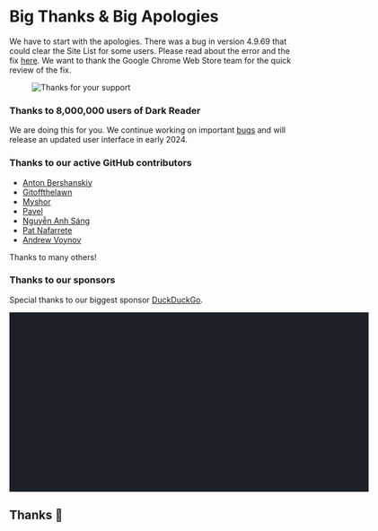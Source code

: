 # Big Thanks & Big Apologies

We have to start with the apologies.
There was a bug in version 4.9.69 that could clear the Site List for some users.
Please read about the error and the fix [here](/tips/restore-site-list-v4-9-69/).
We want to thank the Google Chrome Web Store team for the quick review of the fix.

<figure>
    <img src="/images/thanks.png" alt="Thanks for your support" />
</figure>

### Thanks to 8,000,000 users of Dark Reader

We are doing this for you. We continue working on important [bugs](https://raw.githubusercontent.com/darkreader/darkreader/main/CHANGELOG.md)
and will release an updated user interface in early 2024.

### Thanks to our active GitHub contributors

- [Anton Bershanskiy](https://github.com/bershanskiy)
- [Gitoffthelawn](https://github.com/Gitoffthelawn)
- [Myshor](https://github.com/Myshor)
- [Pavel](https://github.com/rakleed)
- [Nguyễn Anh Sáng](https://github.com/NguyenASang)
- [Pat Nafarrete](https://github.com/pnaf)
- [Andrew Voynov](https://github.com/Andrew15-5)

Thanks to many others!

<!--
Copyright 2010-2023 Mike Bostock

Permission to use, copy, modify, and/or distribute this software for any purpose
with or without fee is hereby granted, provided that the above copyright notice
and this permission notice appear in all copies.

THE SOFTWARE IS PROVIDED "AS IS" AND THE AUTHOR DISCLAIMS ALL WARRANTIES WITH
REGARD TO THIS SOFTWARE INCLUDING ALL IMPLIED WARRANTIES OF MERCHANTABILITY AND
FITNESS. IN NO EVENT SHALL THE AUTHOR BE LIABLE FOR ANY SPECIAL, DIRECT,
INDIRECT, OR CONSEQUENTIAL DAMAGES OR ANY DAMAGES WHATSOEVER RESULTING FROM LOSS
OF USE, DATA OR PROFITS, WHETHER IN AN ACTION OF CONTRACT, NEGLIGENCE OR OTHER
TORTIOUS ACTION, ARISING OUT OF OR IN CONNECTION WITH THE USE OR PERFORMANCE OF
THIS SOFTWARE.
-->

### Thanks to our sponsors

Special thanks to our biggest sponsor
<a class="text-highlight" href="https://duckduckgo.com/browser?ref=darkreader" data-s="ddg-blog-thanks2023">DuckDuckGo</a>.

<div id="chart-donations" class="chart" style="background: #1c2128; width: 40rem; height: 20rem; max-width: calc(100vw - 2rem);"></div>
<script src="https://cdn.jsdelivr.net/npm/d3@5.7.0/dist/d3.min.js" defer></script>
<script>
  window.addEventListener('DOMContentLoaded', function() {
  var data = getData().map(d => { return {value: d[0], name: d[1], ref: d[2], pic: d[3]}; });
  var container = d3.select('#chart-donations');
  var rect = container.node().getBoundingClientRect();
  var width = rect.width;
  var height = rect.height;
  var color = (value) => value >= 10000 ? '#e96c4c' : value >= 1000 ? '#3e917b' : value >= 100 ? '#2f7485' : value >= 10 ? '#2f6a85' : '#2f6285';
  var treemap = d3.treemap()
    .size([width, height])
    .tile(d3.treemapSquarify.ratio(1))
    .paddingInner(2);
  var root = d3.hierarchy({children: data.map(function (d) { return d; })}).sum(function (d) { return d.value; })
  var nodes = root.descendants();
  treemap(root);
  var hasPic = n => n.value >= 100 && n.data.pic;
  var cells = container
    .selectAll('.cell')
    .data(nodes.filter(function (n) { return n.depth > 0; }))
    .enter()
    .append('a')
    .attr('class', 'cell')
    .attr('href', n => n.data.ref)
    .attr('title', n => n.data.name)
    .attr('target', '_blank')
    .attr('rel', 'noreferrer noopener')
    .classed('cell_small', function (n) { return n.value < 500; })
    .classed('cell_very-small', function (n) { return n.value < 100; })
    .classed('cell_has-pic', function (n) { return hasPic(n); })
    .style('left', function (n) { return n.x0 + 'px'; })
    .style('top', function (n) { return n.y0 + 'px'; })
    .style('width', function (n) { return (n.x1 - n.x0) + 'px'; })
    .style('height', function (n) { return (n.y1 - n.y0) + 'px'; });
  cells
    .append('span')
    .attr('class', 'cell__bg')
    .style('background-color', function (n, i) { return color(n.value); })
    .style('background-image', function (n) { return hasPic(n) ? ('url(' + n.data.pic + ')') : null; });
  cells
    .append('span')
    .attr('class', 'cell__text')
    .append('span')
    .attr('class', 'cell__text__wrap')
    .text(function (n) { return n.value >= 100 ? '$' + n.value + (n.data.name ? ': ' + n.data.name : '') : n.value >= 50 ? '$' + n.value : ''; });
  function getData() {
    return [[10000,"DuckDuckGo Browser","https://duckduckgo.com/browser?ref=darkreader","https://darkreader.org/images/duckduckgo-icon.svg"],[2200,"cloud specialists: *instinctools","https://www.instinctools.com/cloud-computing/","https://logo.clearbit.com/instinctools.com"],[1100,"Icons8","https://icons8.com/","https://opencollective-production.s3.us-west-1.amazonaws.com/c7fe4d70-f085-11ea-9321-73950861b08b.png"],[1100,"AdBlock Pro","https://adblockpro.app","https://opencollective-production.s3.us-west-1.amazonaws.com/d5049ab0-fa4c-11ec-b457-afd6116adc09.jpg"],[1100,"Word Finder","https://word-finder.com/","https://opencollective-production.s3.us-west-1.amazonaws.com/4c6ddc40-c2ff-11ec-8ed4-81ab6bcc5744.png"],[1100,"VPNwelt","https://vpnwelt.com/","https://logo.clearbit.com/vpnwelt.com"],[490,null,null,null],[300,"Toucan","https://jointoucan.com/","https://opencollective-production.s3.us-west-1.amazonaws.com/dc131030-725b-11ec-91b1-ab5003f19c2e.png"],[275,null,null,null],[275,"Richard Dawes","https://opencollective.com/richard-dawes",null],[159,"Currency.wiki","https://www.currency.wiki/","https://opencollective-production.s3.us-west-1.amazonaws.com/account-avatar/ca9b2df8-03ac-45a0-8380-0a84b8afb466/currency_converter_app.png"],[110,null,null,null],[110,null,null,null],[110,"84EM","https://www.84em.com/","https://logo.clearbit.com/84em.com"],[110,"Eric Shields","https://opencollective.com/eric-shields","https://www.gravatar.com/avatar/d355ae45980dee8840b45081ec6bffaa?default=404"],[110,"Ryan Hilliker","https://opencollective.com/ryan-hilliker",null],[100,null,null,null],[100,null,null,null],[100,null,null,null],[100,null,null,null],[60,null,null,null],[58,null,null,null],[55,null,null,null],[55,null,null,null],[55,null,null,null],[55,null,null,null],[55,null,null,null],[55,null,null,null],[55,null,null,null],[55,"Aidan Gauland","https://www.aidalgolland.net","https://opencollective-production.s3-us-west-1.amazonaws.com/3cde0410-921d-11e8-96e9-59d58b04b9ce.jpg"],[55,null,null,null],[55,null,null,null],[55,"Francois Gervais","https://opencollective.com/francois-gervais",null],[55,null,null,null],[55,null,null,null],[55,null,null,null],[55,null,null,null],[55,"Rainlab Inc.","https://rainlab.co.jp","https://opencollective-production.s3.us-west-1.amazonaws.com/d8a8c2c0-a65d-11eb-be1f-bd4ed155c044.png"],[55,null,null,null],[55,null,null,null],[55,null,null,null],[55,null,null,null],[55,null,null,null],[55,null,null,null],[55,null,null,null],[55,null,null,null],[55,null,null,null],[55,null,null,null],[55,null,null,null],[55,null,null,null],[55,"Peter Sham","https://opencollective.com/peter-sham","https://www.gravatar.com/avatar/e0616a9c5007b770b32e7e3b1cf52a6f?default=404"],[55,null,null,null],[55,null,null,null],[55,null,null,null],[55,null,null,null],[55,null,null,null],[55,"M K Gharzai","https://opencollective.com/m-k-gharzai","https://www.gravatar.com/avatar/dea9dc0cdd944b4ed37ca53cc81f9704?default=404"],[55,null,null,null],[55,"Andreas Fink","https://opencollective.com/andreas-fink","https://opencollective-production.s3.us-west-1.amazonaws.com/9f766d60-517a-11ea-bf38-3d0741eb3d4f.jpeg"],[55,"incognito","https://opencollective.com/incognito-7eda4435",null],[50,null,null,null],[50,null,null,null],[50,null,null,null],[50,null,null,null],[50,null,null,null],[50,null,null,null],[50,null,null,null],[50,null,null,null],[50,null,null,null],[50,null,null,null],[50,null,null,null],[50,null,null,null],[50,null,null,null],[50,null,null,null],[50,null,null,null],[50,null,null,null],[50,null,null,null],[50,null,null,null],[50,null,null,null],[50,null,null,null],[50,null,null,null],[50,null,null,null],[50,null,null,null],[45,null,null,null],[45,null,null,null],[45,null,null,null],[45,null,null,null],[44,null,null,null],[44,null,null,null],[40,null,null,null],[40,null,null,null],[40,null,null,null],[40,null,null,null],[40,null,null,null],[40,null,null,null],[40,null,null,null],[40,null,null,null],[35,null,null,null],[35,null,null,null],[35,"Gareth Perks","https://opencollective.com/gareth-perks","https://opencollective-production.s3.us-west-1.amazonaws.com/account-avatar/592b514b-bf33-4dd6-80c3-273fb384d34d/IMG_0788_square.jpg"],[35,null,null,null],[35,null,null,null],[35,null,null,null],[33,null,null,null],[33,"anonymous","https://opencollective.com/anonymous419",null],[30,null,null,null],[30,null,null,null],[30,null,null,null],[30,null,null,null],[30,null,null,null],[30,"Charles Magnuson","https://opencollective.com/charles-magnuson",null],[30,null,null,null],[27.5,null,null,null],[27,null,null,null],[25,null,null,null],[25,null,null,null],[25,null,null,null],[25,null,null,null],[25,null,null,null],[25,null,null,null],[25,null,null,null],[24.090000000000003,null,null,null],[24,null,null,null],[23,null,null,null],[22,null,null,null],[22,null,null,null],[22,null,null,null],[22,null,null,null],[22,null,null,null],[22,null,null,null],[22,null,null,null],[22,null,null,null],[22,null,null,null],[22,null,null,null],[22,null,null,null],[22,null,null,null],[22,null,null,null],[22,null,null,null],[22,"MTR, Inc.","http://resch.com","https://logo.clearbit.com/resch.com"],[22,null,null,null],[22,null,null,null],[22,null,null,null],[22,null,null,null],[22,null,null,null],[22,null,null,null],[22,null,null,null],[22,null,null,null],[22,null,null,null],[22,null,null,null],[22,null,null,null],[22,null,null,null],[22,null,null,null],[22,null,null,null],[22,null,null,null],[22,null,null,null],[22,null,null,null],[22,null,null,null],[22,null,null,null],[22,null,null,null],[22,null,null,null],[22,"Marv Holding LTD","https://opencollective.com/marv-holding-ltd",null],[22,null,null,null],[22,null,null,null],[22,"Clint Mark Gono","https://opencollective.com/clint-mark-gono",null],[22,"Matija Mazi","https://opencollective.com/matija-mazi","https://www.gravatar.com/avatar/67f64e2f93176cc0b469607a2b0d2450?default=404"],[22,"incognito","https://opencollective.com/incognito-abeb6570",null],[22,"Søren Høeg Pedersen","https://opencollective.com/soren-hoeg-pedersen","https://opencollective-production.s3.us-west-1.amazonaws.com/fcbad600-39dd-11ea-8ab7-b3f0317bbc7c.jpg"],[22,"John Ping","https://opencollective.com/john-ping","https://www.gravatar.com/avatar/c0572cc09919d9401939b87dab3f9a03?default=404"],[22,"Kevin Paterson","https://opencollective.com/kevin-paterson","https://www.gravatar.com/avatar/38f4c37ca917cff588e79c969c5ed90c?default=404"],[22,"Vinh Tran","https://opencollective.com/vinh-tran1","https://www.gravatar.com/avatar/538def35b64c2098da893a22756df6da?default=404"],[22,"Duncan Lock","https://duncanlock.net/","https://www.gravatar.com/avatar/ca1ac9c04fbcaae624e80e6aa6c7ec52?default=404"],[22,"Daniel Coffaro","https://opencollective.com/daniel-coffaro",null],[22,"Anders Wallén","https://opencollective.com/anderswallen",null],[22,"David Daniel","https://opencollective.com/david-daniel",null],[22,"TSUNEHIKO SIMBO","https://opencollective.com/tsunehiko-simbo",null],[22,"Yas K","https://opencollective.com/yas-k",null],[22,"Mabin","https://mabin.info/","https://www.gravatar.com/avatar/97825f4c8d121ff67905d328c45d0cdf?default=404"],[22,"Matthew Richard","https://opencollective.com/matthew-richard",null],[22,"Matteo Scotuzzi","https://matteoscotuzzi.com",null],[22,"anonymous","https://opencollective.com/anonymous1115",null],[22,"Stephen Crumpler","https://opencollective.com/stephen-crumpler",null],[22,"john gross","https://opencollective.com/john-gross",null],[22,"Dexter Ang","https://opencollective.com/dexter-ang",null],[22,"OddOod","https://opencollective.com/oddood",null],[22,"James Bryan Douglas","https://opencollective.com/james-bryan-douglas",null],[21.330000000000005,null,null,null],[21.12,null,null,null],[21,null,null,null],[20,null,null,null],[20,null,null,null],[20,null,null,null],[20,null,null,null],[20,null,null,null],[20,null,null,null],[20,null,null,null],[20,null,null,null],[20,null,null,null],[20,null,null,null],[20,null,null,null],[20,null,null,null],[20,null,null,null],[20,null,null,null],[20,null,null,null],[20,null,null,null],[20,null,null,null],[20,null,null,null],[20,null,null,null],[20,null,null,null],[20,null,null,null],[20,null,null,null],[20,null,null,null],[20,null,null,null],[20,null,null,null],[20,null,null,null],[20,null,null,null],[20,null,null,null],[20,null,null,null],[20,null,null,null],[20,null,null,null],[20,null,null,null],[20,null,null,null],[20,null,null,null],[20,null,null,null],[20,null,null,null],[20,null,null,null],[20,null,null,null],[20,null,null,null],[20,null,null,null],[20,null,null,null],[20,null,null,null],[20,null,null,null],[20,null,null,null],[20,null,null,null],[20,null,null,null],[20,null,null,null],[20,null,null,null],[20,null,null,null],[20,null,null,null],[20,null,null,null],[20,null,null,null],[20,null,null,null],[20,null,null,null],[20,null,null,null],[20,null,null,null],[20,null,null,null],[20,null,null,null],[20,null,null,null],[20,null,null,null],[20,null,null,null],[20,null,null,null],[20,null,null,null],[20,null,null,null],[20,null,null,null],[20,null,null,null],[20,null,null,null],[20,null,null,null],[20,null,null,null],[20,null,null,null],[20,null,null,null],[20,null,null,null],[20,null,null,null],[20,null,null,null],[20,null,null,null],[20,null,null,null],[20,null,null,null],[20,null,null,null],[20,null,null,null],[20,null,null,null],[20,null,null,null],[20,null,null,null],[20,null,null,null],[20,null,null,null],[20,null,null,null],[20,null,null,null],[20,null,null,null],[20,null,null,null],[20,null,null,null],[20,null,null,null],[20,null,null,null],[20,null,null,null],[20,null,null,null],[20,null,null,null],[20,"darren gray","https://opencollective.com/darren-gray","https://www.gravatar.com/avatar/ef5c76e9b73ccc4ccf2cc89879f4f602?default=404"],[20,null,null,null],[20,null,null,null],[20,null,null,null],[20,null,null,null],[20,null,null,null],[20,null,null,null],[20,null,null,null],[20,null,null,null],[20,null,null,null],[20,null,null,null],[20,null,null,null],[20,null,null,null],[20,null,null,null],[20,null,null,null],[20,null,null,null],[20,null,null,null],[20,null,null,null],[20,null,null,null],[20,null,null,null],[20,null,null,null],[20,null,null,null],[20,null,null,null],[20,null,null,null],[20,null,null,null],[20,null,null,null],[20,null,null,null],[20,"Pierre Henon","https://opencollective.com/pierre-henon",null],[20,null,null,null],[20,null,null,null],[20,null,null,null],[20,null,null,null],[20,null,null,null],[20,null,null,null],[20,null,null,null],[20,null,null,null],[20,null,null,null],[20,null,null,null],[20,null,null,null],[20,null,null,null],[20,null,null,null],[20,null,null,null],[20,null,null,null],[20,null,null,null],[20,null,null,null],[20,null,null,null],[20,null,null,null],[20,null,null,null],[20,null,null,null],[20,null,null,null],[20,null,null,null],[20,null,null,null],[20,null,null,null],[20,null,null,null],[20,null,null,null],[20,null,null,null],[20,null,null,null],[20,null,null,null],[20,null,null,null],[20,null,null,null],[20,null,null,null],[20,null,null,null],[20,null,null,null],[20,null,null,null],[20,null,null,null],[20,null,null,null],[20,null,null,null],[20,null,null,null],[20,null,null,null],[20,null,null,null],[20,null,null,null],[20,null,null,null],[20,null,null,null],[20,null,null,null],[20,null,null,null],[20,null,null,null],[20,null,null,null],[20,null,null,null],[20,null,null,null],[20,null,null,null],[20,null,null,null],[20,null,null,null],[20,null,null,null],[20,null,null,null],[20,null,null,null],[20,null,null,null],[20,null,null,null],[20,null,null,null],[20,null,null,null],[20,null,null,null],[20,null,null,null],[20,null,null,null],[20,null,null,null],[20,null,null,null],[20,null,null,null],[20,null,null,null],[19,null,null,null],[18,null,null,null],[18,null,null,null],[18,"anonymous","https://opencollective.com/anonymous512",null],[17,null,null,null],[17,null,null,null],[16.5,null,null,null],[16,null,null,null],[16,"Nader Awad","https://opencollective.com/nader-awad",null],[15,null,null,null],[15,null,null,null],[15,null,null,null],[15,null,null,null],[15,null,null,null],[15,null,null,null],[14,null,null,null],[14,null,null,null],[14,"WebScraping.AI","https://webscraping.ai","https://logo.clearbit.com/webscraping.ai"],[14,"Gabriel Hug","https://opencollective.com/gabriel-hug","https://www.gravatar.com/avatar/e319ab19947afff6295a1aed063416e4?default=404"],[14,"Neil Leisenheimer","https://opencollective.com/neil-leisenheimer",null],[13,null,null,null],[12,null,null,null],[12,null,null,null],[12,"articlereword","https://articlereword.com/","https://logo.clearbit.com/articlereword.com"],[12,null,null,null],[12,null,null,null],[12,null,null,null],[12,null,null,null],[11.199999999999998,null,null,null],[11,null,null,null],[11,null,null,null],[11,null,null,null],[11,"Scott Walters","https://opencollective.com/scowalt","https://opencollective-production.s3.us-west-1.amazonaws.com/account-avatar/54a10461-6c87-4e16-866a-77721a0b0989/DSC07379-square.jpg"],[10.72,null,null,null],[10,null,null,null],[10,null,null,null],[10,null,null,null],[10,null,null,null],[10,null,null,null],[10,null,null,null],[10,null,null,null],[10,null,null,null],[10,null,null,null],[10,null,null,null],[10,null,null,null],[10,null,null,null],[10,null,null,null],[10,null,null,null],[10,null,null,null],[10,null,null,null],[10,null,null,null],[10,null,null,null],[10,null,null,null],[10,null,null,null],[10,"And T.","https://opencollective.com/and-t","https://www.gravatar.com/avatar/9ccc128d9109622fbdc74c33d509ded0?default=404"],[10,null,null,null],[10,null,null,null],[10,null,null,null],[10,null,null,null],[10,null,null,null],[10,null,null,null],[10,null,null,null],[10,null,null,null],[10,null,null,null],[10,null,null,null],[10,null,null,null],[10,null,null,null],[10,null,null,null],[10,null,null,null],[10,null,null,null],[10,null,null,null],[10,null,null,null],[10,null,null,null],[10,null,null,null],[10,null,null,null],[10,null,null,null],[10,null,null,null],[10,null,null,null],[10,null,null,null],[10,null,null,null],[10,null,null,null],[10,null,null,null],[10,null,null,null],[10,null,null,null],[10,null,null,null],[10,null,null,null],[10,null,null,null],[10,null,null,null],[10,null,null,null],[10,null,null,null],[10,null,null,null],[10,null,null,null],[10,null,null,null],[10,null,null,null],[10,null,null,null],[10,null,null,null],[10,null,null,null],[10,null,null,null],[10,null,null,null],[10,null,null,null],[10,null,null,null],[10,null,null,null],[10,null,null,null],[10,null,null,null],[10,null,null,null],[10,null,null,null],[10,null,null,null],[10,null,null,null],[10,null,null,null],[10,null,null,null],[10,null,null,null],[10,null,null,null],[10,null,null,null],[10,null,null,null],[10,null,null,null],[10,null,null,null],[10,null,null,null],[10,null,null,null],[10,null,null,null],[10,null,null,null],[10,null,null,null],[10,null,null,null],[10,null,null,null],[10,null,null,null],[10,null,null,null],[10,null,null,null],[10,null,null,null],[10,null,null,null],[10,null,null,null],[10,null,null,null],[10,null,null,null],[10,null,null,null],[10,null,null,null],[10,null,null,null],[10,null,null,null],[10,null,null,null],[10,null,null,null],[10,null,null,null],[10,null,null,null],[10,null,null,null],[10,null,null,null],[10,null,null,null],[10,null,null,null],[10,null,null,null],[10,null,null,null],[10,null,null,null],[10,null,null,null],[10,null,null,null],[10,null,null,null],[10,"Harald Grill","https://iamthe.coffee","https://www.gravatar.com/avatar/29eb4c83892ab1fd29b2285c5d519075?default=404"],[10,null,null,null],[10,null,null,null],[10,null,null,null],[10,null,null,null],[10,null,null,null],[10,null,null,null],[10,null,null,null],[10,null,null,null],[10,null,null,null],[10,null,null,null],[10,null,null,null],[10,null,null,null],[10,null,null,null],[10,null,null,null],[10,null,null,null],[10,null,null,null],[10,null,null,null],[10,null,null,null],[10,null,null,null],[10,null,null,null],[10,null,null,null],[10,null,null,null],[10,null,null,null],[10,null,null,null],[10,null,null,null],[10,null,null,null],[10,null,null,null],[10,null,null,null],[10,null,null,null],[10,null,null,null],[10,null,null,null],[10,null,null,null],[10,null,null,null],[10,null,null,null],[10,null,null,null],[10,null,null,null],[10,null,null,null],[10,null,null,null],[10,null,null,null],[10,null,null,null],[10,null,null,null],[10,null,null,null],[10,null,null,null],[10,null,null,null],[10,null,null,null],[10,null,null,null],[10,null,null,null],[10,null,null,null],[10,null,null,null],[10,null,null,null],[10,null,null,null],[10,null,null,null],[10,"Lucas Magasweran","https://github.com/lucasrangit","https://www.gravatar.com/avatar/1a73962d1894b3d26e114f3780834f35?default=404"],[10,null,null,null],[10,null,null,null],[10,null,null,null],[10,null,null,null],[10,null,null,null],[10,null,null,null],[10,null,null,null],[10,null,null,null],[10,null,null,null],[10,null,null,null],[10,null,null,null],[10,null,null,null],[10,null,null,null],[10,null,null,null],[10,null,null,null],[10,null,null,null],[10,null,null,null],[10,null,null,null],[10,null,null,null],[10,null,null,null],[10,null,null,null],[10,null,null,null],[10,null,null,null],[10,null,null,null],[10,null,null,null],[10,null,null,null],[10,null,null,null],[10,null,null,null],[10,null,null,null],[10,null,null,null],[10,null,null,null],[10,null,null,null],[10,null,null,null],[10,null,null,null],[10,null,null,null],[10,null,null,null],[10,null,null,null],[10,null,null,null],[10,null,null,null],[10,null,null,null],[10,null,null,null],[10,null,null,null],[10,null,null,null],[9,null,null,null],[9,null,null,null],[8,null,null,null],[8,null,null,null],[8,"Pavlos Vinieratos","https://pvin.is","https://www.gravatar.com/avatar/5df2b834642c29e1c3be64e6508774f9?default=404"],[7.770000000000001,null,null,null],[7.5,null,null,null],[7.5,null,null,null],[7,"Levan Kekelidze","https://stackoverflow.com/users/814702/informatik01",null],[6,null,null,null],[6,null,null,null],[6,null,null,null],[6,null,null,null],[6,null,null,null],[6,null,null,null],[6,null,null,null],[6,null,null,null],[6,null,null,null],[6,null,null,null],[5.5,null,null,null],[5.47,null,null,null],[5,null,null,null],[5,null,null,null],[5,null,null,null],[5,null,null,null],[5,null,null,null],[5,null,null,null],[5,null,null,null],[5,null,null,null],[5,null,null,null],[5,null,null,null],[5,null,null,null],[5,null,null,null],[5,null,null,null],[5,null,null,null],[5,null,null,null],[5,null,null,null],[5,null,null,null],[5,null,null,null],[5,null,null,null],[5,null,null,null],[5,null,null,null],[5,null,null,null],[5,null,null,null],[5,null,null,null],[5,null,null,null],[5,null,null,null],[5,null,null,null],[5,null,null,null],[5,null,null,null],[5,null,null,null],[5,null,null,null],[5,null,null,null],[5,null,null,null],[5,null,null,null],[5,null,null,null],[5,null,null,null],[5,null,null,null],[5,null,null,null],[5,null,null,null],[5,null,null,null],[5,null,null,null],[5,null,null,null],[5,null,null,null],[5,null,null,null],[5,null,null,null],[5,null,null,null],[5,null,null,null],[5,null,null,null],[5,null,null,null],[5,null,null,null],[5,null,null,null],[5,null,null,null],[5,null,null,null],[5,null,null,null],[5,null,null,null],[5,null,null,null],[5,null,null,null],[5,null,null,null],[5,null,null,null],[5,null,null,null],[5,null,null,null],[5,null,null,null],[5,null,null,null],[5,null,null,null],[5,null,null,null],[5,null,null,null],[5,null,null,null],[5,null,null,null],[5,null,null,null],[5,null,null,null],[5,null,null,null],[5,null,null,null],[5,null,null,null],[5,null,null,null],[5,null,null,null],[5,null,null,null],[5,null,null,null],[5,null,null,null],[5,null,null,null],[5,null,null,null],[5,null,null,null],[5,null,null,null],[5,null,null,null],[5,null,null,null],[5,null,null,null],[5,null,null,null],[5,null,null,null],[5,null,null,null],[5,null,null,null],[5,null,null,null],[5,null,null,null],[5,null,null,null],[5,null,null,null],[5,null,null,null],[5,null,null,null],[5,null,null,null],[5,null,null,null],[5,null,null,null],[5,null,null,null],[5,null,null,null],[5,null,null,null],[5,null,null,null],[5,null,null,null],[5,null,null,null],[5,null,null,null],[5,null,null,null],[5,null,null,null],[5,null,null,null],[5,null,null,null],[5,null,null,null],[5,null,null,null],[5,null,null,null],[5,null,null,null],[5,null,null,null],[5,null,null,null],[5,null,null,null],[5,null,null,null],[5,null,null,null],[5,null,null,null],[5,null,null,null],[5,null,null,null],[5,null,null,null],[5,null,null,null],[5,null,null,null],[5,null,null,null],[5,null,null,null],[5,null,null,null],[5,null,null,null],[5,null,null,null],[5,null,null,null],[5,null,null,null],[5,null,null,null],[5,null,null,null],[5,null,null,null],[5,null,null,null],[5,null,null,null],[5,null,null,null],[5,null,null,null],[5,null,null,null],[5,null,null,null],[5,null,null,null],[5,null,null,null],[5,null,null,null],[5,null,null,null],[5,null,null,null],[5,null,null,null],[5,null,null,null],[5,null,null,null],[5,null,null,null],[5,null,null,null],[5,null,null,null],[5,null,null,null],[5,null,null,null],[5,null,null,null],[5,null,null,null],[5,null,null,null],[5,null,null,null],[5,null,null,null],[5,null,null,null],[5,null,null,null],[5,null,null,null],[5,null,null,null],[5,null,null,null],[5,null,null,null],[5,null,null,null],[5,null,null,null],[5,null,null,null],[5,null,null,null],[5,null,null,null],[5,null,null,null],[5,null,null,null],[5,null,null,null],[5,null,null,null],[5,null,null,null],[5,null,null,null],[5,null,null,null],[5,null,null,null],[5,null,null,null],[5,null,null,null],[5,null,null,null],[5,null,null,null],[5,null,null,null],[5,null,null,null],[5,null,null,null],[5,null,null,null],[5,null,null,null],[5,null,null,null],[5,null,null,null],[5,null,null,null],[5,null,null,null],[5,null,null,null],[5,null,null,null],[5,null,null,null],[5,null,null,null],[5,null,null,null],[5,null,null,null],[5,null,null,null],[5,null,null,null],[5,null,null,null],[5,null,null,null],[5,null,null,null],[5,null,null,null],[5,null,null,null],[5,null,null,null],[5,null,null,null],[5,null,null,null],[5,null,null,null],[5,null,null,null],[5,null,null,null],[5,null,null,null],[5,null,null,null],[5,null,null,null],[5,null,null,null],[5,null,null,null],[5,null,null,null],[5,null,null,null],[5,null,null,null],[5,null,null,null],[5,null,null,null],[5,null,null,null],[5,null,null,null],[5,null,null,null],[5,null,null,null],[5,null,null,null],[5,null,null,null],[5,null,null,null],[5,null,null,null],[5,null,null,null],[5,null,null,null],[5,null,null,null],[5,null,null,null],[5,null,null,null],[5,null,null,null],[5,null,null,null],[5,null,null,null],[5,null,null,null],[5,null,null,null],[5,null,null,null],[5,null,null,null],[5,null,null,null],[5,null,null,null],[5,null,null,null],[5,null,null,null],[5,null,null,null],[5,null,null,null],[5,null,null,null],[5,null,null,null],[5,null,null,null],[5,null,null,null],[5,null,null,null],[5,null,null,null],[5,null,null,null],[5,null,null,null],[5,null,null,null],[5,null,null,null],[5,null,null,null],[5,null,null,null],[5,null,null,null],[5,null,null,null],[5,null,null,null],[5,null,null,null],[5,null,null,null],[5,null,null,null],[5,null,null,null],[5,null,null,null],[5,null,null,null],[5,null,null,null],[5,null,null,null],[5,null,null,null],[5,null,null,null],[5,null,null,null],[5,null,null,null],[5,null,null,null],[5,null,null,null],[5,null,null,null],[5,null,null,null],[5,null,null,null],[5,null,null,null],[5,null,null,null],[5,null,null,null],[5,null,null,null],[5,null,null,null],[5,null,null,null],[5,null,null,null],[5,null,null,null],[5,null,null,null],[5,null,null,null],[5,null,null,null],[5,null,null,null],[5,null,null,null],[5,"Matej Kohut","https://github.com/jezek","https://opencollective-production.s3-us-west-1.amazonaws.com/4908a2b0-4801-11e8-b075-392ea73d1a3d.jpg"],[5,null,null,null],[5,null,null,null],[5,null,null,null],[5,null,null,null],[5,null,null,null],[5,null,null,null],[5,null,null,null],[5,null,null,null],[5,null,null,null],[5,null,null,null],[5,null,null,null],[5,null,null,null],[5,null,null,null],[5,null,null,null],[5,null,null,null],[5,null,null,null],[5,null,null,null],[5,null,null,null],[5,null,null,null],[5,null,null,null],[5,null,null,null],[5,null,null,null],[5,null,null,null],[5,null,null,null],[5,null,null,null],[5,null,null,null],[5,"Online Casinos XYZ","https://online-casinos.xyz","https://opencollective-production.s3.us-west-1.amazonaws.com/bd4ff1f0-279b-11ec-9a5a-0519330cdfea.png"],[5,"Andrew Keeton","https://opencollective.com/andrew-keeton","https://www.gravatar.com/avatar/b2199cac7c940b3b0d3bfede5ec41939?default=404"],[4,null,null,null],[4,null,null,null],[4,null,null,null],[3.5,null,null,null],[3,null,null,null],[3,null,null,null],[3,null,null,null],[3,null,null,null],[3,null,null,null],[3,null,null,null],[3,null,null,null],[3,null,null,null],[3,null,null,null],[3,null,null,null],[3,null,null,null],[2.5,null,null,null],[2.5,null,null,null],[2,null,null,null],[2,null,null,null],[2,null,null,null],[2,null,null,null],[2,null,null,null],[2,null,null,null],[2,null,null,null],[2,null,null,null],[2,null,null,null],[2,null,null,null],[2,null,null,null],[2,null,null,null],[2,null,null,null],[2,null,null,null],[2,null,null,null],[2,null,null,null],[2,"anonymous","https://opencollective.com/anonymous476",null],[2,null,null,null],[2,null,null,null],[2,null,null,null],[2,null,null,null],[2,"Iva Tech","https://ivatech.dev","https://opencollective-production.s3.us-west-1.amazonaws.com/ef1e4800-29d7-11ed-aebd-ffb55360a993.jpg"],[2,null,null,null],[2,null,null,null],[2,null,null,null],[2,null,null,null],[1.5,null,null,null],[1.5,null,null,null],[1,null,null,null],[1,null,null,null],[1,null,null,null],[1,null,null,null],[1,null,null,null],[1,null,null,null],[1,null,null,null],[1,null,null,null],[1,null,null,null],[1,null,null,null],[1,null,null,null],[1,null,null,null],[1,null,null,null],[1,null,null,null],[1,null,null,null],[1,null,null,null],[1,null,null,null],[1,null,null,null],[1,null,null,null],[1,null,null,null],[1,null,null,null],[1,null,null,null],[1,null,null,null],[1,null,null,null],[1,null,null,null],[1,null,null,null],[1,null,null,null],[1,null,null,null],[1,null,null,null]];
  }
});
</script>
<style>
  #chart-donations {
    overflow: visible;
    position: relative;
  }
  #chart-donations .cell {
    box-sizing: border-box;
    display: inline-block;
    overflow: hidden;
    position: absolute;
    user-select: none;
  }
  #chart-donations .cell__bg {
    background-position: center;
    background-size: cover;
    border-radius: 4px;
    box-shadow: inset 0 0 0 0 white;
    display: inline-block;
    height: 100%;
    position: absolute;
    transition: box-shadow 250ms;
    width: 100%;
  }
  #chart-donations .cell:hover {
    overflow: visible;
    z-index: 999;
  }
  #chart-donations .cell:hover .cell__bg {
    box-shadow: inset 0 0 0 1px white;
  }
  #chart-donations .cell__text {
    box-sizing: border-box;
    color: white;
    display: inline-block;
    font-size: 12px;
    height: 100%;
    padding: 4px;
    position: absolute;
    text-shadow: 0 0 2px black;
    width: 100%;
  }
  #chart-donations .cell.cell_has-pic .cell__text__wrap {
    background-color: #00000055;
  }
  #chart-donations .cell.cell_small .cell__text {
    font-size: 10px;
    padding: 0px;
  }
  #chart-donations .cell.cell_very-small .cell__text {
    font-size: 8px;
    padding: 0px;
  }
</style>

## Thanks 🙏
